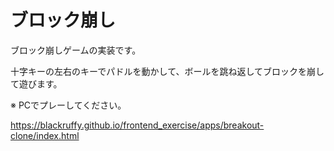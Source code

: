 # ブロック崩し

ブロック崩しゲームの実装です。

十字キーの左右のキーでパドルを動かして、ボールを跳ね返してブロックを崩して遊びます。

※ PCでプレーしてください。

https://blackruffy.github.io/frontend_exercise/apps/breakout-clone/index.html